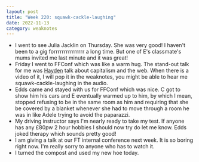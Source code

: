 ```yaml
---
layout: post
title: "Week 220: squawk-cackle-laughing"
date: 2022-11-13
category: weaknotes
---
```

* I went to see Julia Jacklin on Thursday. She was very good! I haven't been to a gig forrrrrrrrrrrrrrr a long time. But one of E's classmate's mums invited me last minute and it was great!
* Friday I went to FFConf which was like a warm hug. The stand-out talk for me was [Hayden](https://heydonworks.com/'s) talk about capitalism and the web. When there is a video of it, I will pop it in the weaknotes, you might be able to hear me squawk-cackle-laughing in the audio.
* Edds came and stayed with us for FFConf which was nice. C got to show him his cars and E eventually warmed up to him, by which I mean, stopped refusing to be in the same room as him and requiring that she be covered by a blanket whenever she had to move through a room he was in like Adele trying to avoid the paparazzi.
* My driving instructor says I'm nearly ready to take my test. If anyone has any £80pw 2 hour hobbies I should now try do let me know. Edds joked therapy which sounds pretty good!
* I am giving a talk at our FT internal conference next week. It is so boring right now. I'm really sorry to anyone who has to watch it.
* I turned the compost and used my new hoe today.
